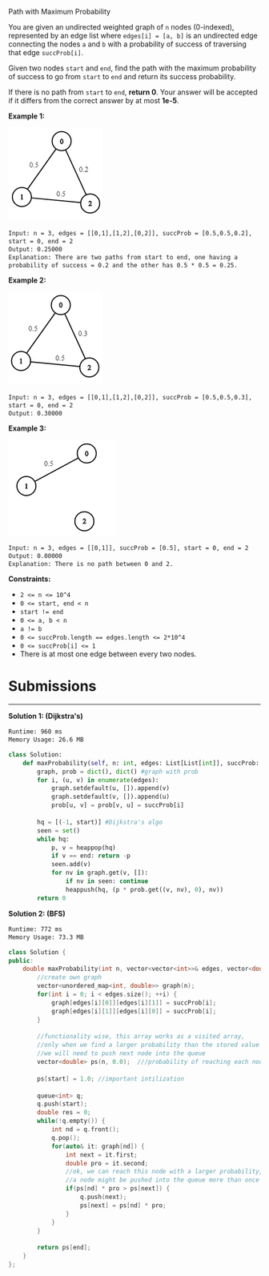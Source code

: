 Path with Maximum Probability

You are given an undirected weighted graph of `n` nodes (0-indexed), represented by an edge list where `edges[i] = [a, b]` is an undirected edge connecting the nodes `a` and `b` with a probability of success of traversing that edge `succProb[i]`.

Given two nodes `start` and `end`, find the path with the maximum probability of success to go from `start` to `end` and return its success probability.

If there is no path from `start` to `end`, **return 0**. Your answer will be accepted if it differs from the correct answer by at most **1e-5**.

 

**Example 1:**

![1514_1558_ex1.png](img/1514_1558_ex1.png)
```
Input: n = 3, edges = [[0,1],[1,2],[0,2]], succProb = [0.5,0.5,0.2], start = 0, end = 2
Output: 0.25000
Explanation: There are two paths from start to end, one having a probability of success = 0.2 and the other has 0.5 * 0.5 = 0.25.
```

**Example 2:**

![1514_1558_ex2.png](img/1514_1558_ex2.png)
```
Input: n = 3, edges = [[0,1],[1,2],[0,2]], succProb = [0.5,0.5,0.3], start = 0, end = 2
Output: 0.30000
```

**Example 3:**

![1514_1558_ex3.png](img/1514_1558_ex3.png)
```
Input: n = 3, edges = [[0,1]], succProb = [0.5], start = 0, end = 2
Output: 0.00000
Explanation: There is no path between 0 and 2.
```

**Constraints:**

* `2 <= n <= 10^4`
* `0 <= start, end < n`
* `start != end`
* `0 <= a, b < n`
* `a != b`
* `0 <= succProb.length == edges.length <= 2*10^4`
* `0 <= succProb[i] <= 1`
* There is at most one edge between every two nodes.

# Submissions
---
**Solution 1: (Dijkstra's)**
```
Runtime: 960 ms
Memory Usage: 26.6 MB
```
```python
class Solution:
    def maxProbability(self, n: int, edges: List[List[int]], succProb: List[float], start: int, end: int) -> float:
        graph, prob = dict(), dict() #graph with prob
        for i, (u, v) in enumerate(edges):
            graph.setdefault(u, []).append(v)
            graph.setdefault(v, []).append(u)
            prob[u, v] = prob[v, u] = succProb[i]
        
        hq = [(-1, start)] #Dijkstra's algo
        seen = set()
        while hq: 
            p, v = heappop(hq)
            if v == end: return -p
            seen.add(v)
            for nv in graph.get(v, []):
                if nv in seen: continue 
                heappush(hq, (p * prob.get((v, nv), 0), nv))
        return 0
```

**Solution 2: (BFS)**
```
Runtime: 772 ms
Memory Usage: 73.3 MB
```
```c++
class Solution {
public:
    double maxProbability(int n, vector<vector<int>>& edges, vector<double>& succProb, int start, int end) {
        //create own graph
        vector<unordered_map<int, double>> graph(n);
        for(int i = 0; i < edges.size(); ++i) {
            graph[edges[i][0]][edges[i][1]] = succProb[i];
            graph[edges[i][1]][edges[i][0]] = succProb[i];
        }
        
        //functionality wise, this array works as a visited array, 
        //only when we find a larger probability than the stored value
        //we will need to push next node into the queue
        vector<double> ps(n, 0.0);  ///probability of reaching each node
        
        ps[start] = 1.0; //important intilization
        
        queue<int> q;
        q.push(start);
        double res = 0;
        while(!q.empty()) {
            int nd = q.front();
            q.pop();
            for(auto& it: graph[nd]) {
                int next = it.first;
                double pro = it.second;
                //ok, we can reach this node with a larger probability, try starting from it
                //a node might be pushed into the queue more than once
                if(ps[nd] * pro > ps[next]) {
                    q.push(next);
                    ps[next] = ps[nd] * pro;
                }
            }
        }
        
        return ps[end];
    }
};
```